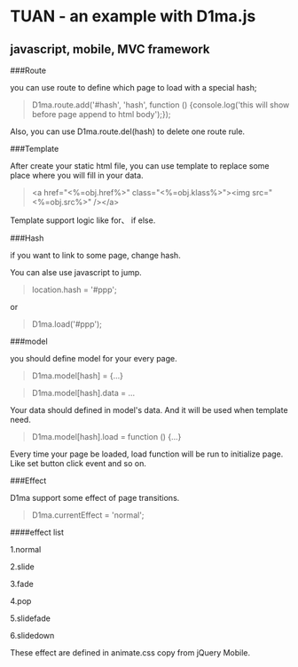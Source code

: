 TUAN - an example with D1ma.js
==============================

javascript, mobile, MVC framework
---------------------------------

###Route

you can use route to define which page to load with a special hash;

>D1ma.route.add('#hash', 'hash', function () {console.log('this will show before page append to html body');});

Also, you can use D1ma.route.del(hash) to delete one route rule.

###Template

After create your static html file, you can use template to replace some place where you will fill in your data.

> \<a href="\<\%=obj.href\%\>" class="\<\%=obj.klass\%\>"\>\<img src="\<\%=obj.src\%\>" \/\>\<\/a\>

Template support logic like for、 if else.

###Hash

if you want to link to some page, change hash.

> <a href="#ppp"></a>

You can alse use javascript to jump.

> location.hash = '#ppp'; 

or

> D1ma.load('#ppp');

###model

you should define model for your every page. 

> D1ma.model[hash] = {...}

> D1ma.model[hash].data = ...

Your data should defined in model's data. And it will be used when template need.

> D1ma.model[hash].load = function () {...}

Every time your page be loaded, load function will be run to initialize page. Like set button click event and so on.

###Effect

D1ma support some effect of page transitions.

> D1ma.currentEffect = 'normal';

####effect list

1.normal

2.slide

3.fade

4.pop

5.slidefade

6.slidedown

These effect are defined in animate.css copy from jQuery Mobile.

